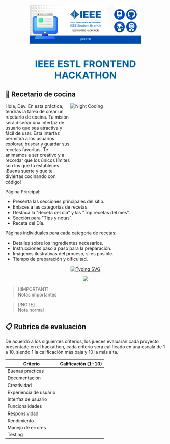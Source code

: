 <div align="center">
  <p><img alt="IEEE" style="max-width:70%; min-width:70px;" src="./IEEEFH.png" /></p>
</div>

<div align="center">
  <h1 style="font-size:30px; color:#00629BFF;">IEEE ESTL FRONTEND HACKATHON</h1>
</div>


## 📑 Recetario de cocina

<img alt="Night Coding" src="https://media.giphy.com/media/juua9i2c2fA0AIp2iq/giphy.gif" width="300px" height="300px" align="right"/>

Hola, Dev. En esta práctica, tendrás la tarea de crear un recetario de cocina. Tu misión será diseñar una interfaz de usuario que sea atractiva y fácil de usar. Esta interfaz permitirá a los usuarios explorar, buscar y guardar sus recetas favoritas. Te animamos a ser creativo y a recordar que los únicos límites son los que tú estableces. ¡Buena suerte y que te diviertas cocinando con código!

Página Principal:
- Presenta las secciones principales del sitio.
- Enlaces a las categorías de recetas.
- Destaca la "Receta del día" y las "Top recetas del mes".
- Sección para "Tips y notas".
- Receta del Día.

Páginas individuales para cada categoría de recetas:
- Detalles sobre los ingredientes necesarios.
- Instrucciones paso a paso para la preparación.
- Imágenes ilustrativas del proceso, si es posible.
- Tiempo de preparación y dificultad.


<div align="center">
<a href="https://git.io/typing-svg"><img src="https://readme-typing-svg.demolab.com?font=Open+Sans&size=30&pause=1000&color=D70000&random=false&width=435&lines=Tecnolog%C3%ADas+que+puedes+utilizar" alt="Typing SVG" /></a>
</div>
  
<p align="center">
  <a href="https://skillicons.dev">
    <img src="https://skillicons.dev/icons?i=angular,astro,css,nodejs,docker,flutter,vue,react,js,nextjs" />
  </a>
</p>

> [!IMPORTANT]\
> Notas importantes

> [!NOTE]\
> Nota normal


## 📋 Rubrica de evaluación 

De acuerdo a los siguientes criterios, los jueces evaluarán cada proyecto presentado en el hackathon, cada criterio será calificado en una escala de 1 a 10, siendo 1 la calificación más baja y 10 la más alta.

| Criterio                      | Calificación (1-10) | 
| ---------------               | ------------------- | 
| Buenas practicas              |                     | 
| Documentación                 |                     |
| Creatividad                   |                     | 
| Experiencia de usuario        |                     |
| Interfaz de usuario           |                     |
| Funcionalidades               |                     |
| Responsividad                 |                     |
| Rendimiento                   |                     |
| Manejo de errores             |                     |
| Testing                       |                     |
